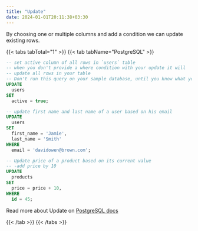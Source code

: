 ```yaml
---
title: "Update"
date: 2024-01-01T20:11:38+03:30
---
```

By choosing one or multiple columns and add a condition we can update
existing rows.

{{< tabs tabTotal="1" >}}
{{< tab tabName="PostgreSQL" >}}
```sql
-- set active column of all rows in `users` table
-- when you don't provide a where condition with your update it will
-- update all rows in your table
-- Don't run this query on your sample database, until you know what you're doing
UPDATE
  users
SET
  active = true;

-- update first name and last name of a user based on his email
UPDATE
  users
SET
  first_name = 'Jamie',
  last_name = 'Smith'
WHERE
  email = 'davidowen@brown.com';

-- Update price of a product based on its current value
-- -add price by 10
UPDATE
  products
SET
  price = price + 10,
WHERE
  id = 45;
```

Read more about Update on 
[PostgreSQL docs](https://www.postgresql.org/docs/current/sql-update.html)

{{< /tab >}}
{{< /tabs >}}
